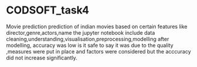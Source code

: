 # CODSOFT_task4
Movie prediction
prediction of indian movies based on certain features like director,genre,actors,name
the jupyter notebook include data cleaning,understanding,visualisation,preprocessing,modelling
after modelling, accuracy was low is it safe to say it was due to the quality ,measures were put in place and factors were considered but the acccuracy did not increase significantly.
